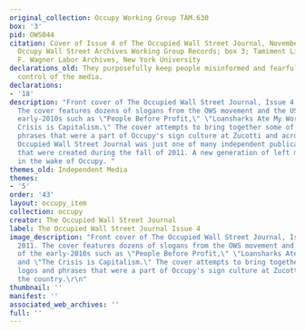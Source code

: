 ```yaml
---
original_collection: Occupy Working Group TAM.630
box: '3'
pid: OWS044
citation: Cover of Issue 4 of The Occupied Wall Street Journal, November 2011; TAM.630
  Occupy Wall Street Archives Working Group Records; box 3; Tamiment Library/Robert
  F. Wagner Labor Archives, New York University
declarations_old: They purposefully keep people misinformed and fearful through their
  control of the media.
declarations:
- '18'
description: "Front cover of The Occupied Wall Street Journal, Issue 4, November 2011.
  The cover features dozens of slogans from the OWS movement and the US left of the
  early-2010s such as \"People Before Profit,\" \"Loansharks Ate My World,\" and \"The
  Crisis is Capitalism.\" The cover attempts to bring together some of the logos and
  phrases that were a part of Occupy's sign culture at Zucotti and across the country.\n\nThe
  Occupied Wall Street Journal was just one of many independent publications and websites
  that were created during the fall of 2011. A new generation of left media emerged
  in the wake of Occupy. "
themes_old: Independent Media
themes:
- '5'
order: '43'
layout: occupy_item
collection: occupy
creator: The Occupied Wall Street Journal
label: The Occupied Wall Street Journal Issue 4
image_description: "Front cover of The Occupied Wall Street Journal, Issue 4, November
  2011. The cover features dozens of slogans from the OWS movement and the US left
  of the early-2010s such as \"People Before Profit,\" \"Loansharks Ate My World,\"
  and \"The Crisis is Capitalism.\" The cover attempts to bring together some of the
  logos and phrases that were a part of Occupy's sign culture at Zucotti and across
  the country.\r\n"
thumbnail: ''
manifest: ''
associated_web_archives: ''
full: ''
---
```

